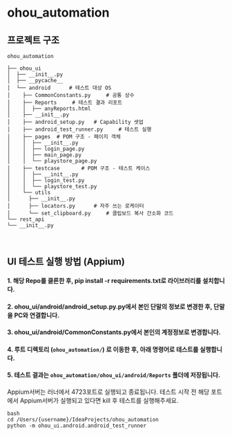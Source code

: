 # ohou_automation

## 프로젝트 구조
~~~
ohou_automation

├── ohou_ui
│  ├── __init__.py
│  ├── __pycache__
│  └── android      # 테스트 대상 OS
│    ├── CommonConstants.py     # 공통 상수
│    ├── Reports     # 테스트 결과 리포트
│    │  ├── anyReports.html
│    ├── __init__.py
│    ├── android_setup.py   # Capability 셋업
│    ├── android_test_runner.py     # 테스트 실행
│    ├── pages  # POM 구조 - 페이지 객체
│    │  ├── __init__.py
│    │  ├── login_page.py
│    │  ├── main_page.py
│    │  └── playstore_page.py
│    ├── testcase       # POM 구조 - 테스트 케이스
│    │  ├── __init__.py
│    │  ├── login_test.py
│    │  └── playstore_test.py
│    └── utils
│      ├── __init__.py
│      ├── locators.py      # 자주 쓰는 로케이터 
│      └── set_clipboard.py     # 클립보드 복사 간소화 코드
└── rest_api
└── __init__.py
~~~

<br/>

## UI 테스트 실행 방법 (Appium)
 #### 1. 해당 Repo를 클론한 후, pip install -r requirements.txt로 라이브러리를 설치합니다. 
 #### 2. ohou_ui/android/android_setup.py.py에서 본인 단말의 정보로 변경한 후, 단말을 PC와 연결합니다.
 #### 3. ohou_ui/android/CommonConstants.py에서 본인의 계정정보로 변경합니다.
 #### 4. **루트 디렉토리 (`ohou_automation/`)** 로 이동한 후, 아래 명령어로 테스트를 실행합니다.
 #### 5. 테스트 결과는 `ohou_automation/ohou_ui/android/Reports` 폴더에 저장됩니다.

Appium서버는 러너에서 4723포트로 실행되고 종료됩니다. 테스트 시작 전 해당  포트에서 Appium서버가 실행되고 있다면 kill 후 테스트를 실행해주세요.

~~~
bash
cd /Users/{username}/IdeaProjects/ohou_automation
python -m ohou_ui.android.android_test_runner
~~~